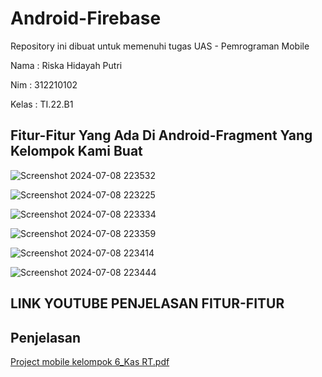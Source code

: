 # Android-Firebase
Repository ini dibuat untuk memenuhi tugas UAS  - Pemrograman Mobile

Nama    :   Riska Hidayah Putri

Nim     :   312210102

Kelas   :   TI.22.B1

## Fitur-Fitur Yang Ada Di Android-Fragment Yang Kelompok Kami Buat

![Screenshot 2024-07-08 223532](https://github.com/AdityaAchya/Android-Firebase/assets/123864099/664b82e2-db3c-4e5d-9d15-eceae3a70999)

![Screenshot 2024-07-08 223225](https://github.com/AdityaAchya/Android-Firebase/assets/123864099/412b3b70-ccb2-4c59-b288-bafbb5079e9f)

![Screenshot 2024-07-08 223334](https://github.com/AdityaAchya/Android-Firebase/assets/123864099/40e794df-5544-4265-9090-662943f00a5b)

![Screenshot 2024-07-08 223359](https://github.com/AdityaAchya/Android-Firebase/assets/123864099/c320b2ad-5d39-4f84-8150-8c641b3db59f)

![Screenshot 2024-07-08 223414](https://github.com/AdityaAchya/Android-Firebase/assets/123864099/06a3eabd-8887-4053-b445-a5d3e60a7296)

![Screenshot 2024-07-08 223444](https://github.com/AdityaAchya/Android-Firebase/assets/123864099/081f80fd-c86f-49f3-aef6-bebc8419e640)

## LINK YOUTUBE PENJELASAN FITUR-FITUR 


## Penjelasan
[Project mobile kelompok 6_Kas RT.pdf](https://github.com/user-attachments/files/16131486/Project.mobile.kelompok.6_Kas.RT.pdf)
